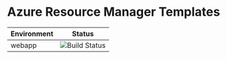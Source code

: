 # Azure Resource Manager Templates

| Environment | Status |
| - | - |
| webapp | ![Build Status](https://dev.azure.com/lateral-pathfinder/ARM%20Templates/_apis/build/status/webapp?branchName=develop) |
